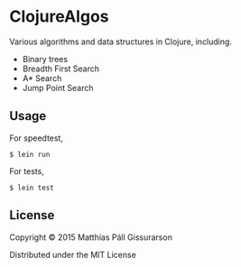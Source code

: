 # ClojureAlgos

Various algorithms and data structures in Clojure,
including.

+ Binary trees
+ Breadth First Search
+ A* Search
+ Jump Point Search

## Usage

For speedtest,

    $ lein run

For tests,

    $ lein test

## License

Copyright © 2015 Matthías Páll Gissurarson

Distributed under the MIT License

